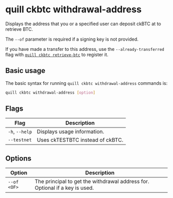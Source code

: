 # quill ckbtc withdrawal-address

Displays the address that you or a specified user can deposit ckBTC at to retrieve BTC.

The `--of` parameter is required if a signing key is not provided.

If you have made a transfer to this address, use the `--already-transferred` flag with [`quill ckbtc retrieve-btc`](./quill-ckbtc-retrieve-btc.md) to register it.

## Basic usage

The basic syntax for running `quill ckbtc withdrawal-address` commands is:

```bash
quill ckbtc withdrawal-address [option]
```

## Flags

| Flag           | Description                      |
|----------------|----------------------------------|
| `-h`, `--help` | Displays usage information.      |
| `--testnet`    | Uses ckTESTBTC instead of ckBTC. |

## Options

| Option      | Description                                                                 |
|-------------|-----------------------------------------------------------------------------|
| `--of <OF>` | The principal to get the withdrawal address for. Optional if a key is used. |
